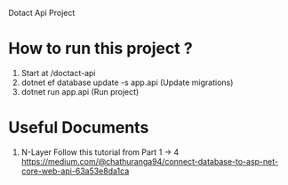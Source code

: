 Dotact Api Project

# How to run this project ?
1. Start at /doctact-api
2. dotnet ef database update -s app.api (Update migrations)
3. dotnet run app.api (Run project)

# Useful Documents
1. N-Layer
Follow this tutorial from Part 1 -> 4
https://medium.com/@chathuranga94/connect-database-to-asp-net-core-web-api-63a53e8da1ca
